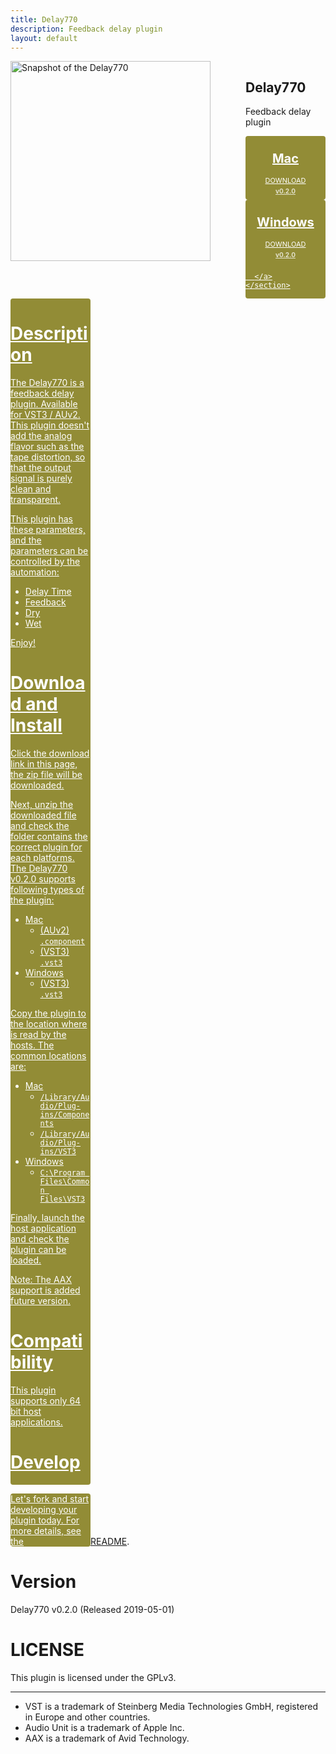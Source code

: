```yaml
---
title: Delay770
description: Feedback delay plugin
layout: default
---
```

<style>
.download-link {
  display: inline-block;
  width: 128px;
  color: #FFF;
  background-color: #928C36;
  border-radius: 4px;
}
.download-link-platform {
  font-size: 20px;
  font-weight: bold;
  text-align: center;
  margin: 0;
  padding-top: 24px;
}
.download-link-text {
  font-size: 11px;
  text-align: center;
  margin: 0;
  padding-top: 16px;
}

.download-link-version {
  font-size: 10px;
  font-weight: bold;
  opacity: 0.75;
  text-align: center;
  margin: 0;
  padding-top: 4px;
  padding-bottom: 8px;
}

.columns {
  display: flex;
}
.column {
  flex: 1;
}
@media only screen and (max-width: 768px) {
  .columns {
    display: block;
  }
  .column {
    display: block;
  margin-right: 0;
  }
}
</style>
<div id="download-area">
  <div class="columns">
    <div class="column">
      <img alt="Snapshot of the Delay770" src="https://tqaudio.github.io/img/delay770.png" width="320px">
    </div>
    <section class="column">
      <h1>Delay770</h1>
      <p>Feedback delay plugin</p>
      <a class="download-link" href="https://github.com/tqaudio/delay770/releases/download/v0.2.0/delay770_v0.2.0_mac.zip">
        <p class="download-link-platform">Mac</p>
        <p class="download-link-text">DOWNLOAD</p>
        <p class="download-link-version">v0.2.0</p>
      </a>
      <a class="download-link" href="https://github.com/tqaudio/delay770/releases/download/v0.2.0/delay770_v0.2.0_win.zip">
        <p class="download-link-platform">Windows</p>
        <p class="download-link-text">DOWNLOAD</p>
        <p class="download-link-version">v0.2.0</p>

      </a>
    </section>
  </div>
</div>

# Description

The Delay770 is a feedback delay plugin. Available for VST3 / AUv2. This plugin doesn't add the analog flavor such as the tape distortion, so that the output signal is purely clean and transparent.

This plugin has these parameters, and the parameters can be controlled by the automation:

- Delay Time
- Feedback
- Dry
- Wet

Enjoy!

# Download and Install

Click the download link in this page, the zip file will be downloaded.

Next, unzip the downloaded file and check the folder contains the correct plugin for each platforms. The Delay770 v0.2.0 supports following types of the plugin:

- Mac
  - (AUv2) `.component`
  - (VST3) `.vst3`
- Windows
  - (VST3) `.vst3`

Copy the plugin to the location where is read by the hosts. The common locations are:

- Mac
  - `/Library/Audio/Plug-ins/Components`
  - `/Library/Audio/Plug-ins/VST3`
- Windows
  - `C:\Program Files\Common Files\VST3`

Finally, launch the host application and check the plugin can be loaded.

Note: The AAX support is added future version.

# Compatibility

This plugin supports only 64 bit host applications.

# Develop

Let's fork and start developing your plugin today. For more details, see the [README](https://github.com/tqaudio/delay770).

# Version

Delay770 v0.2.0 (Released 2019-05-01)

# LICENSE

This plugin is licensed under the GPLv3.

--------

- VST is a trademark of Steinberg Media Technologies GmbH, registered in Europe and other countries.
- Audio Unit is a trademark of Apple Inc.
- AAX is a trademark of Avid Technology.
